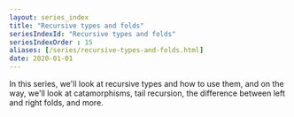 ```yaml
---
layout: series_index
title: "Recursive types and folds"
seriesIndexId: "Recursive types and folds"
seriesIndexOrder : 15
aliases: [/series/recursive-types-and-folds.html]
date: 2020-01-01
---
```


In this series, we'll look at recursive types and how to use them, and on the way, we'll look at
catamorphisms, tail recursion, the difference between left and right folds, and more.
